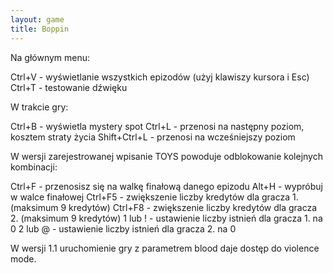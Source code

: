 ```yaml
---
layout: game
title: Boppin
---
```


Na głównym menu:

Ctrl+V 	- wyświetlanie wszystkich epizodów (użyj klawiszy kursora i 
Esc)
Ctrl+T 	- testowanie dźwięku

W trakcie gry:

Ctrl+B 		- wyświetla mystery spot
Ctrl+L 		- przenosi na następny poziom, kosztem straty 
życia
Shift+Ctrl+L 	- przenosi na wcześniejszy poziom

W wersji zarejestrowanej wpisanie TOYS powoduje odblokowanie 
kolejnych
kombinacji:

Ctrl+F 	- przenosisz się na walkę finałową danego epizodu
Alt+H 	- wypróbuj w walce finałowej
Ctrl+F5 	- zwiększenie liczby kredytów dla gracza 1. (maksimum 9 
kredytów)
Ctrl+F8 	- zwiększenie liczby kredytów dla gracza 2. (maksimum 9 
kredytów)
1 lub ! 	- ustawienie liczby istnień dla gracza 1. na 0
2 lub @ 	- ustawienie liczby istnień dla gracza 2. na 0

W wersji 1.1 uruchomienie gry z parametrem blood daje dostęp do 
violence 
mode.
